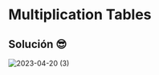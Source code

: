 # Multiplication Tables

## Solución 😎
![2023-04-20 (3)](https://user-images.githubusercontent.com/52138695/233823167-6e10c7b4-0489-4f6f-9aa3-9bc77f529ba9.png)

